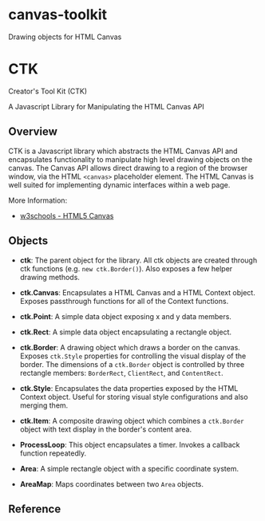 # canvas-toolkit
Drawing objects for HTML Canvas

CTK
==========================================

Creator's Tool Kit (CTK)

A Javascript Library for Manipulating the HTML Canvas API


Overview
------------------------------------------

CTK is a Javascript library which abstracts the HTML Canvas API and encapsulates functionality to manipulate high level drawing objects on the canvas.
The Canvas API allows direct drawing to a region of the browser window, via the HTML `<canvas>` placeholder element.
The HTML Canvas is well suited for implementing dynamic interfaces within a web page.

More Information:

- [w3schools - HTML5 Canvas](http://www.w3schools.com/html/html5_canvas.asp)


Objects
------------------------------------------

- **ctk**: The parent object for the library. All ctk objects are created through ctk functions (e.g. `new ctk.Border()`). Also exposes a few helper drawing methods.

- **ctk.Canvas**: Encapsulates a HTML Canvas and a HTML Context object. Exposes passthrough functions for all of the Context functions.

- **ctk.Point**: A simple data object exposing x and y data members.

- **ctk.Rect**: A simple data object encapsulating a rectangle object.

- **ctk.Border**: A drawing object which draws a border on the canvas. Exposes `ctk.Style` properties for controlling the visual display of the border. The dimensions of a `ctk.Border` object is controlled by three rectangle members: `BorderRect`, `ClientRect`, and `ContentRect`.

- **ctk.Style**: Encapsulates the data properties exposed by the HTML Context object. Useful for storing visual style configurations and also merging them.

- **ctk.Item**: A composite drawing object which combines a `ctk.Border` object with text display in the border's content area.

- **ProcessLoop**: This object encapsulates a timer. Invokes a callback function repeatedly.

- **Area**: A simple rectangle object with a specific coordinate system.

- **AreaMap**: Maps coordinates between two `Area` objects. 


Reference
------------------------------------------
